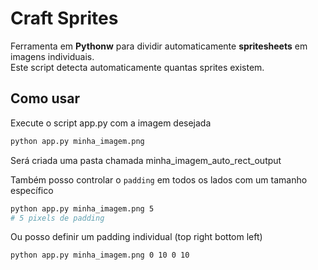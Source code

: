 # Craft Sprites

Ferramenta em **Pythonw** para dividir automaticamente **spritesheets** em imagens individuais.  
Este script detecta automaticamente quantas sprites existem.

## Como usar

Execute o script app.py com a imagem desejada

```bash
python app.py minha_imagem.png
```

Será criada uma pasta chamada minha_imagem_auto_rect_output

Também posso controlar o `padding` em todos os lados com um tamanho específico

```bash
python app.py minha_imagem.png 5
# 5 pixels de padding
```

Ou posso definir um padding individual (top right bottom left)

```bash
python app.py minha_imagem.png 0 10 0 10
```
